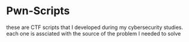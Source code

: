 # Pwn-Scripts

these are CTF scripts that I developed during my cybersecurity studies. each one is assciated with the source of the problem I needed to solve
